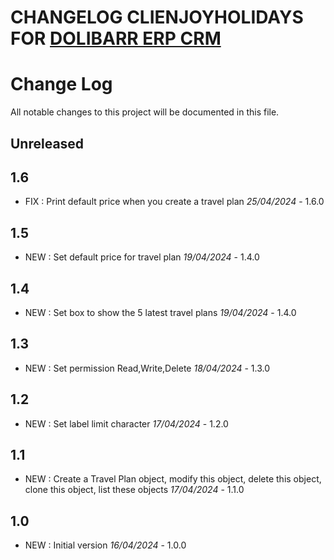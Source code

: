 # CHANGELOG CLIENJOYHOLIDAYS FOR [DOLIBARR ERP CRM](https://www.dolibarr.org)

# Change Log
All notable changes to this project will be documented in this file.

## Unreleased

## 1.6
- FIX : Print default price when you create a travel plan  *25/04/2024* - 1.6.0

## 1.5
- NEW : Set default price for travel plan  *19/04/2024* - 1.4.0

## 1.4

- NEW : Set box to show the 5 latest travel plans *19/04/2024* - 1.4.0

## 1.3

- NEW : Set permission Read,Write,Delete *18/04/2024* - 1.3.0

## 1.2

- NEW : Set label limit character *17/04/2024* - 1.2.0

## 1.1

- NEW : Create a Travel Plan object, modify this object, delete this object, clone this object, list these objects *17/04/2024* - 1.1.0

## 1.0

- NEW : Initial version *16/04/2024* - 1.0.0

